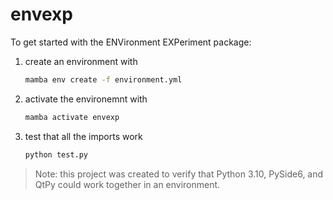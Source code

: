 # envexp

To get started with the ENVironment EXPeriment package:

1. create an environment with
   ```bash
   mamba env create -f environment.yml
   ```
2. activate the environemnt with
   ```bash
   mamba activate envexp
   ```
3. test that all the imports work
   ```bash
   python test.py
   ```

> Note: this project was created to verify that Python 3.10, PySide6, and QtPy could work
> together in an environment.
